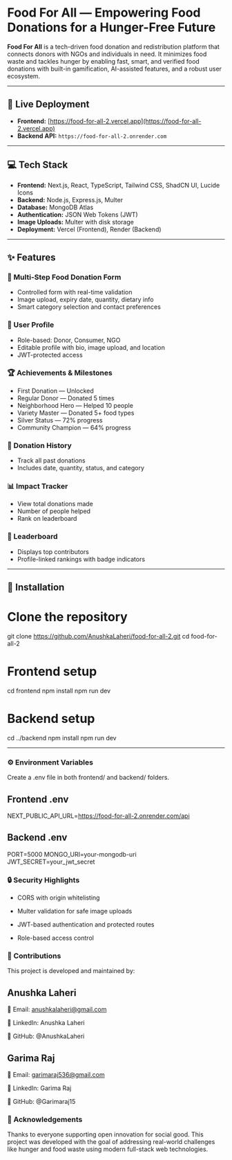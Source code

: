 # Food For All — Empowering Food Donations for a Hunger-Free Future

**Food For All** is a tech-driven food donation and redistribution platform that connects donors with NGOs and individuals in need. It minimizes food waste and tackles hunger by enabling fast, smart, and verified food donations with built-in gamification, AI-assisted features, and a robust user ecosystem.

---

## 🔗 Live Deployment

- **Frontend:** [https://food-for-all-2.vercel.app](https://food-for-all-2.vercel.app)
- **Backend API:** `https://food-for-all-2.onrender.com`

---

## 💻 Tech Stack

- **Frontend:** Next.js, React, TypeScript, Tailwind CSS, ShadCN UI, Lucide Icons  
- **Backend:** Node.js, Express.js, Multer  
- **Database:** MongoDB Atlas  
- **Authentication:** JSON Web Tokens (JWT)  
- **Image Uploads:** Multer with disk storage  
- **Deployment:** Vercel (Frontend), Render (Backend)

---

## ✨ Features

### 🧾 Multi-Step Food Donation Form
- Controlled form with real-time validation
- Image upload, expiry date, quantity, dietary info
- Smart category selection and contact preferences

### 👤 User Profile
- Role-based: Donor, Consumer, NGO
- Editable profile with bio, image upload, and location
- JWT-protected access

### 🏆 Achievements & Milestones
- First Donation — Unlocked  
- Regular Donor — Donated 5 times  
- Neighborhood Hero — Helped 10 people  
- Variety Master — Donated 5+ food types  
- Silver Status — 72% progress  
- Community Champion — 64% progress

### 📜 Donation History
- Track all past donations
- Includes date, quantity, status, and category

### 📊 Impact Tracker
- View total donations made
- Number of people helped
- Rank on leaderboard

### 🏅 Leaderboard
- Displays top contributors
- Profile-linked rankings with badge indicators

---

## 🚀 Installation


# Clone the repository
git clone https://github.com/AnushkaLaheri/food-for-all-2.git
cd food-for-all-2

# Frontend setup
cd frontend
npm install
npm run dev

# Backend setup
cd ../backend
npm install
npm run dev

---

### ⚙️ Environment Variables
Create a .env file in both frontend/ and backend/ folders.

## Frontend .env
NEXT_PUBLIC_API_URL=https://food-for-all-2.onrender.com/api

## Backend .env
PORT=5000
MONGO_URI=your-mongodb-uri
JWT_SECRET=your_jwt_secret


### 🔒 Security Highlights
- CORS with origin whitelisting

- Multer validation for safe image uploads

- JWT-based authentication and protected routes

- Role-based access control

### 🤝 Contributions
This project is developed and maintained by:

## Anushka Laheri

📧 Email: anushkalaheri@gmail.com

🔗 LinkedIn: Anushka Laheri

🐙 GitHub: @AnushkaLaheri

## Garima Raj

📧 Email: garimaraj536@gmail.com

🔗 LinkedIn: Garima Raj

🐙 GitHub: @Garimaraj15



### 🙏 Acknowledgements
Thanks to everyone supporting open innovation for social good. This project was developed with the goal of addressing real-world challenges like hunger and food waste using modern full-stack web technologies.
